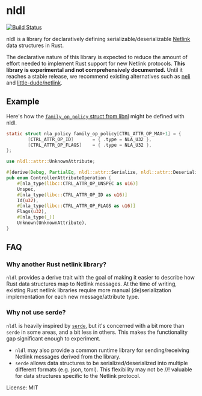 # nldl

[![Build Status](https://github.com/gluxon/nldl/workflows/primary/badge.svg?branch=main)](https://github.com/gluxon/nldl/actions?query=workflow%3Aprimary)

nldl is a library for declaratively defining serializable/deserializable [Netlink](https://en.wikipedia.org/wiki/Netlink) data structures in Rust.

The declarative nature of this library is expected to reduce the amount of effort needed to implement Rust support for new Netlink protocols. **This library is experimental and not comprehensively documented.** Until it reaches a stable release, we recommend existing alternatives such as [neli](https://github.com/jbaublitz/neli) and [little-dude/netlink](https://github.com/little-dude/netlink).

## Example

Here's how the [`family_op_policy` struct from libnl](https://www.infradead.org/~tgr/libnl/doc/api/ctrl_8c_source.html#l00054) might be defined with nldl.

```c
static struct nla_policy family_op_policy[CTRL_ATTR_OP_MAX+1] = {
        [CTRL_ATTR_OP_ID]       = { .type = NLA_U32 },
        [CTRL_ATTR_OP_FLAGS]    = { .type = NLA_U32 },
};
```

```rust
use nldl::attr::UnknownAttribute;

#[derive(Debug, PartialEq, nldl::attr::Serialize, nldl::attr::Deserialize)]
pub enum ControllerAttributeOperation {
    #[nla_type(libc::CTRL_ATTR_OP_UNSPEC as u16)]
    Unspec,
    #[nla_type(libc::CTRL_ATTR_OP_ID as u16)]
    Id(u32),
    #[nla_type(libc::CTRL_ATTR_OP_FLAGS as u16)]
    Flags(u32),
    #[nla_type(_)]
    Unknown(UnknownAttribute),
}
```

## FAQ

### Why another Rust netlink library?

`nldl` provides a derive trait with the goal of making it easier to describe how Rust data structures map to Netlink messages. At the time of writing, existing Rust netlink libraries require more manual (de)serialization implementation for each new message/attribute type.

### Why not use serde?

`nldl` is heavily inspired by [`serde`](https://serde.rs/), but it's concerned with a bit more than `serde` in some areas, and a bit less in others. This makes the functionality gap significant enough to experiment.

- `nldl` may also provide a common runtime library for sending/receiving Netlink messages derived from the library.
- `serde` allows data structures to be serialized/deserialized into multiple different formats (e.g. json, toml). This flexibility may not be //! valuable for data structures specific to the Netlink protocol.

License: MIT
